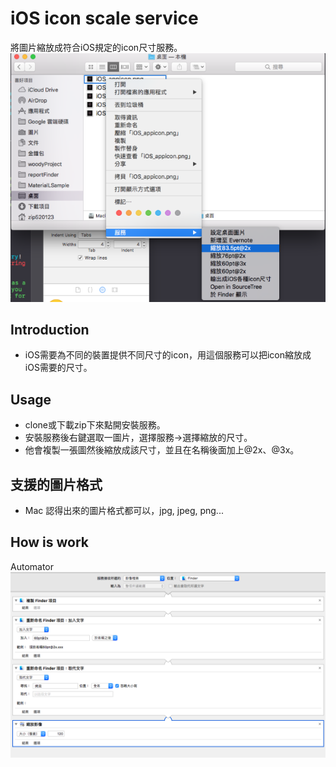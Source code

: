 # iOS icon scale service
將圖片縮放成符合iOS規定的icon尺寸服務。
![sample](demo.png)
## Introduction

- iOS需要為不同的裝置提供不同尺寸的icon，用這個服務可以把icon縮放成iOS需要的尺寸。
## Usage
- clone或下載zip下來點開安裝服務。
- 安裝服務後右鍵選取一圖片，選擇服務->選擇縮放的尺寸。
- 他會複製一張圖然後縮放成該尺寸，並且在名稱後面加上@2x、@3x。
## 支援的圖片格式
- Mac 認得出來的圖片格式都可以，jpg, jpeg, png...

## How is work
Automator
![sample](imprement.png)